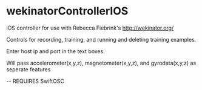 # wekinatorControllerIOS

iOS controller for use with Rebecca Fiebrink's http://wekinator.org/

Controls for recording, training, and running and deleting training examples. 

Enter host ip and port in the text boxes.


Will pass accelerometer(x,y,z), magnetometer(x,y,z), and gyrodata(x,y,z) as seperate features


-- REQUIRES SwiftOSC